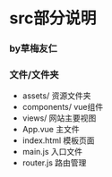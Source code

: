 # src部分说明

### by草梅友仁

### 文件/文件夹

- assets/	资源文件夹
- components/    vue组件
- views/    网站主要视图
- App.vue   主文件
- index.html    模板页面
- main.js   入口文件
- router.js   路由管理